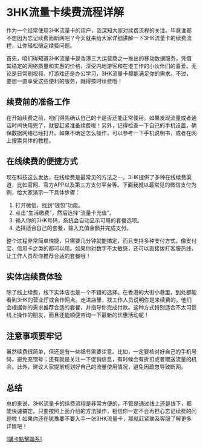 # 3HK流量卡续费流程详解

作为一个经常使用3HK流量卡的用户，我深知大家对续费流程的关注。毕竟谁都不想因为忘记续费而断网吧？今天就来给大家详细讲解一下3HK流量卡的续费流程，让你轻松搞定续费问题。

首先，咱们得知道3HK流量卡是香港三大运营商之一推出的移动数据服务，凭借其稳定的网络质量和实惠的价格，深受内地游客和在港工作的小伙伴们的喜爱。无论是日常刷视频、打游戏还是办公学习，3HK流量卡都能满足你的需求。不过，要想一直享受这些便利的服务，就得按时续费哦！

## 续费前的准备工作

在开始续费之前，咱们得先确认自己的卡是否还能正常使用。如果发现流量或者通话时间快用完了，就要赶紧准备续费啦！另外，记得检查一下自己的手机设置，确保数据网络已经打开。如果不确定怎么操作，可以参考一下手机说明书，或者在网上搜索具体的教程。

## 在线续费的便捷方式

现在科技这么发达，在线续费是最常见的方法之一。3HK提供了多种在线续费渠道，比如官网、官方APP以及第三方支付平台等。下面我就以最常见的微信支付为例，给大家演示一下具体步骤：

1. 打开微信，找到“钱包”功能。
2. 点击“生活缴费”，然后选择“流量卡充值”。
3. 输入你的3HK号码，系统会自动显示可用的套餐选项。
4. 选择适合自己的套餐，输入充值金额并完成支付。

整个过程非常简单快捷，只需要几分钟就能搞定，而且支持多种支付方式，像支付宝、信用卡之类的都可以用。如果你对数字不太敏感，还可以直接拨打客服热线，让工作人员帮你推荐合适的套餐哦！

## 实体店续费体验

除了线上续费，线下实体店也是一个不错的选择。在香港的大街小巷里，到处都能看到3HK的营业厅或合作网点。走进店里，找工作人员说明你是来续费的，他们会根据你的需求推荐合适的套餐，并指导你完成付款。这种方式特别适合不太习惯线上操作的朋友，而且还能顺便咨询一下最新的优惠活动呢！

## 注意事项要牢记

虽然续费很简单，但还是有一些细节需要注意。比如，一定要核对好自己的手机号码，避免充错号；还有就是关注一下促销信息，有时候会有折扣或者赠送流量的机会。此外，建议大家提前规划好自己的流量使用情况，避免因疏忽导致断网。

## 总结

总的来说，3HK流量卡的续费流程是非常方便的，不管是通过线上还是线下，都能快速搞定。只要按照上面介绍的方法操作，相信你一定不会再担心忘记续费的问题啦！如果你还在犹豫要不要入手一张3HK流量卡，那就赶紧联系客服了解更多详情吧！

[[購卡點擊聯系](https://t.me/s/esim1088)]